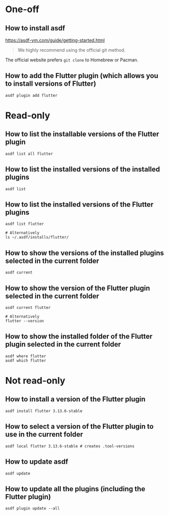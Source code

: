 # One-off
## How to install asdf
https://asdf-vm.com/guide/getting-started.html

> We highly recommend using the official git method.

The official website prefers `git clone` to Homebrew or Pacman.

## How to add the Flutter plugin (which allows you to install versions of Flutter)
```shell
asdf plugin add flutter
```

# Read-only
## How to list the installable versions of the Flutter plugin
```shell
asdf list all flutter
```

## How to list the installed versions of the installed plugins
```shell
asdf list
```

## How to list the installed versions of the Flutter plugins
```shell
asdf list flutter

# Alternatively
ls ~/.asdf/installs/flutter/
```

## How to show the versions of the installed plugins selected in the current folder
```shell
asdf current
```

## How to show the version of the Flutter plugin selected in the current folder
```shell
asdf current flutter

# Alternatively
flutter --version
```

## How to show the installed folder of the Flutter plugin selected in the current folder
```shell
asdf where flutter
asdf which flutter
```

# Not read-only
## How to install a version of the Flutter plugin
```shell
asdf install flutter 3.13.6-stable
```

## How to select a version of the Flutter plugin to use in the current folder
```shell
asdf local flutter 3.13.6-stable # creates .tool-versions
```

## How to update asdf
```shell
asdf update
```

## How to update all the plugins (including the Flutter plugin)
```shell
asdf plugin update --all
```
